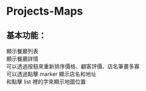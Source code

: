 # Projects-Maps
## 基本功能：
顯示餐廳列表<br>
顯示餐廳詳情<br>
可以透過按鈕來重新排序價格、顧客評價、店名筆畫多寡<br>
可以透過點擊 marker 顯示店名和地址<br>
和點擊 list 裡的字來顯示地圖位置<br>
